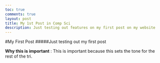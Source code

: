 ```yaml
---
toc: true
comments: true
layout: post
title: My 1st Post in Comp Sci
description: Just testing out features on my first post on my website
---
```

#My First Post
#####Just testing out my first post

**Why this is important** : This is important because this sets the tone for the rest of the tri. 